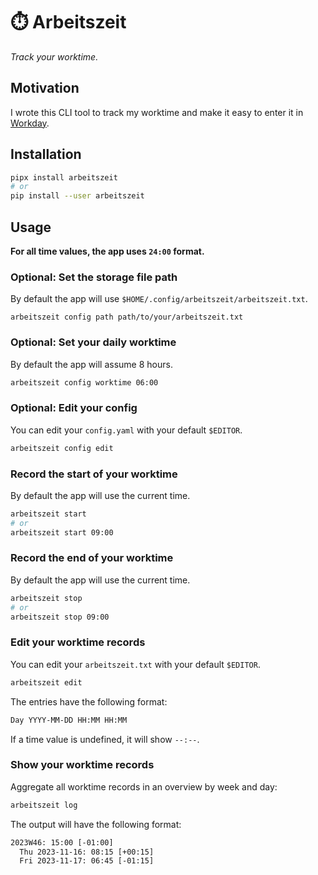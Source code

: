# ⏱️ Arbeitszeit

*Track your worktime.*

## Motivation

I wrote this CLI tool to track my worktime
and make it easy to enter it in [Workday](https://www.workday.com/).

## Installation

```sh
pipx install arbeitszeit
# or
pip install --user arbeitszeit
```

## Usage

**For all time values, the app uses `24:00` format.**

### Optional: Set the storage file path

By default the app will use `$HOME/.config/arbeitszeit/arbeitszeit.txt`.

```
arbeitszeit config path path/to/your/arbeitszeit.txt
```

### Optional: Set your daily worktime

By default the app will assume 8 hours.

```sh
arbeitszeit config worktime 06:00
```

### Optional: Edit your config

You can edit your `config.yaml` with your default `$EDITOR`.

```sh
arbeitszeit config edit
```

### Record the start of your worktime

By default the app will use the current time.

```sh
arbeitszeit start
# or
arbeitszeit start 09:00
```

### Record the end of your worktime

By default the app will use the current time.

```sh
arbeitszeit stop
# or
arbeitszeit stop 09:00
```

### Edit your worktime records

You can edit your `arbeitszeit.txt` with your default `$EDITOR`.

```sh
arbeitszeit edit
```

The entries have the following format:

```txt
Day YYYY-MM-DD HH:MM HH:MM 
```

If a time value is undefined, it will show `--:--`.

### Show your worktime records

Aggregate all worktime records in an overview by week and day:

```sh
arbeitszeit log
```

The output will have the following format:

```txt
2023W46: 15:00 [-01:00]
  Thu 2023-11-16: 08:15 [+00:15]
  Fri 2023-11-17: 06:45 [-01:15]
```
